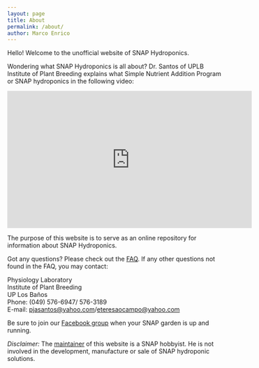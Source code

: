 ```yaml
---
layout: page
title: About
permalink: /about/
author: Marco Enrico
---
```


Hello! Welcome to the unofficial website of SNAP Hydroponics.

Wondering what SNAP Hydroponics is all about? Dr. Santos of UPLB Institute
of Plant Breeding explains what Simple Nutrient Addition Program or SNAP
hydroponics in the following video:

<iframe width="560" height="315" src="https://www.youtube.com/embed/Q638b9XX4vI" frameborder="0" allowfullscreen></iframe>

The purpose of this website is to serve as an online repository for information
about SNAP Hydroponics.

Got any questions? Please check out the [FAQ](/faq). If any other questions not
found in the FAQ, you may contact:

Physiology Laboratory<br>
Institute of Plant Breeding<br>
UP Los Baños<br>
Phone: (049) 576-6947/ 576-3189<br>
E-mail: [pjasantos@yahoo.com](mailto:pjasantos@yahoo.com)/[eteresaocampo@yahoo.com](mailto:eteresaocampo@yahoo.com)

Be sure to join our [Facebook group](https://web.facebook.com/groups/snap.hydroponics.growers/)
when your SNAP garden is up and running.

*Disclaimer:* The [maintainer](http://marcoenri.co) of this website is a SNAP
hobbyist. He is not involved in the development, manufacture or sale of SNAP
hydroponic solutions.
